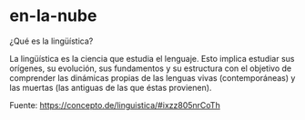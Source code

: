 # en-la-nube

¿Qué es la lingüística?

La lingüística es la ciencia que estudia el lenguaje. Esto implica estudiar sus orígenes, su evolución, sus fundamentos y su estructura con el objetivo de comprender las dinámicas propias de las lenguas vivas (contemporáneas) y las muertas (las antiguas de las que éstas provienen).



Fuente: https://concepto.de/linguistica/#ixzz805nrCoTh
